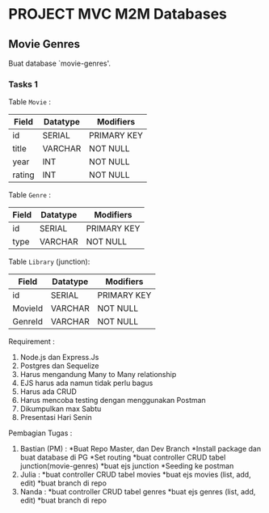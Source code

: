 # PROJECT MVC M2M Databases

## Movie Genres

Buat database `movie-genres'.

### Tasks 1

 Table `Movie`  :

| Field         | Datatype | Modifiers   |
| ------------- | -------- | ----------- |
| id            | SERIAL   | PRIMARY KEY |
| title         | VARCHAR  | NOT NULL    |
| year          | INT      | NOT NULL    |
| rating        | INT      | NOT NULL    |


Table `Genre` :

| Field         | Datatype | Modifiers   |
| ------------- | -------- | ----------- |
| id            | SERIAL   | PRIMARY KEY |
| type          | VARCHAR  | NOT NULL    |

Table `Library` (junction):

| Field         | Datatype | Modifiers   |
| ------------- | -------- | ----------- |
| id            | SERIAL   | PRIMARY KEY |
| MovieId       | VARCHAR  | NOT NULL    |
| GenreId       | VARCHAR  | NOT NULL    |

Requirement :
1. Node.js dan Express.Js
2. Postgres dan Sequelize
3. Harus mengandung Many to Many relationship
4. EJS harus ada namun tidak perlu bagus
5. Harus ada CRUD
6. Harus mencoba testing dengan menggunakan Postman
7. Dikumpulkan max Sabtu
8. Presentasi Hari Senin

Pembagian Tugas :
1. Bastian (PM) : 
    *Buat Repo Master, dan Dev Branch
    *Install package dan buat database di PG 
    *Set routing
    *buat controller CRUD tabel junction(movie-genres)
    *buat ejs junction
    *Seeding ke postman
2. Julia :
    *buat controller CRUD tabel movies
    *buat ejs movies (list, add, edit)
    *buat branch di repo 
3. Nanda :
    *buat controller CRUD tabel genres
    *buat ejs genres (list, add, edit)
    *buat branch di repo 